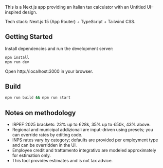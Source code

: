 This is a Next.js app providing an Italian tax calculator with an Untitled UI–inspired design.

Tech stack: Next.js 15 (App Router) + TypeScript + Tailwind CSS.

## Getting Started

Install dependencies and run the development server:

```bash
npm install
npm run dev
```

Open http://localhost:3000 in your browser.

## Build

```bash
npm run build && npm run start
```

## Notes on methodology

- IRPEF 2025 brackets: 23% up to €28k, 35% up to €50k, 43% above.
- Regional and municipal addizionali are input-driven using presets; you can override rates by editing code.
- INPS rates vary by category; defaults are provided per employment type and can be overridden in the UI.
- Employee credit and trattamento integrativo are modeled approximately for estimation only.
- This tool provides estimates and is not tax advice.
